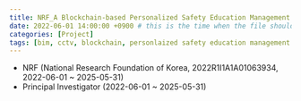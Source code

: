```yaml
---
title: NRF_A Blockchain-based Personalized Safety Education Management Technology using BIM and CCTV Image
date: 2022-06-01 14:00:00 +0900 # this is the time when the file should be shown to public
categories: [Project]
tags: [bim, cctv, blockchain, personlaized safety education management technology]     # TAG names should always be lowercase
---
```


- NRF (National Research Foundation of Korea, 2022R1I1A1A01063934, 2022-06-01 ~ 2025-05-31)
- Principal Investigator (2022-06-01 ~ 2025-05-31)